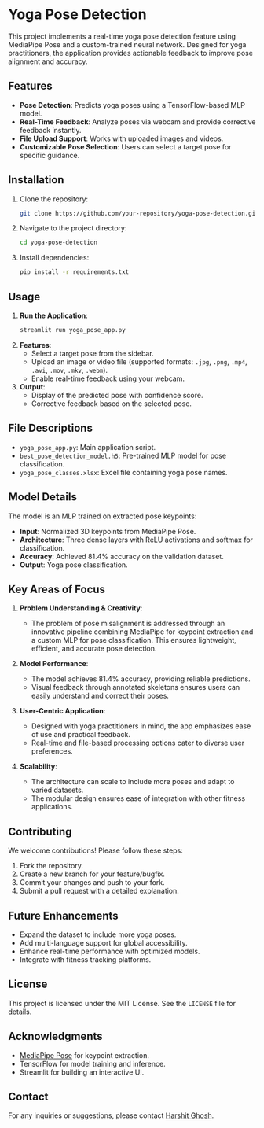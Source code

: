 # Yoga Pose Detection

This project implements a real-time yoga pose detection feature using MediaPipe Pose and a custom-trained neural network. Designed for yoga practitioners, the application provides actionable feedback to improve pose alignment and accuracy.

## Features

- **Pose Detection**: Predicts yoga poses using a TensorFlow-based MLP model.
- **Real-Time Feedback**: Analyze poses via webcam and provide corrective feedback instantly.
- **File Upload Support**: Works with uploaded images and videos.
- **Customizable Pose Selection**: Users can select a target pose for specific guidance.

## Installation

1. Clone the repository:
   ```bash
   git clone https://github.com/your-repository/yoga-pose-detection.git
   ```
2. Navigate to the project directory:
   ```bash
   cd yoga-pose-detection
   ```
3. Install dependencies:
   ```bash
   pip install -r requirements.txt
   ```

## Usage

1. **Run the Application**:
   ```bash
   streamlit run yoga_pose_app.py
   ```
2. **Features**:
   - Select a target pose from the sidebar.
   - Upload an image or video file (supported formats: `.jpg`, `.png`, `.mp4`, `.avi`, `.mov`, `.mkv`, `.webm`).
   - Enable real-time feedback using your webcam.
3. **Output**:
   - Display of the predicted pose with confidence score.
   - Corrective feedback based on the selected pose.

## File Descriptions

- `yoga_pose_app.py`: Main application script.
- `best_pose_detection_model.h5`: Pre-trained MLP model for pose classification.
- `yoga_pose_classes.xlsx`: Excel file containing yoga pose names.

## Model Details

The model is an MLP trained on extracted pose keypoints:
- **Input**: Normalized 3D keypoints from MediaPipe Pose.
- **Architecture**: Three dense layers with ReLU activations and softmax for classification.
- **Accuracy**: Achieved 81.4% accuracy on the validation dataset.
- **Output**: Yoga pose classification.

## Key Areas of Focus

1. **Problem Understanding & Creativity**:
   - The problem of pose misalignment is addressed through an innovative pipeline combining MediaPipe for keypoint extraction and a custom MLP for pose classification. This ensures lightweight, efficient, and accurate pose detection.

2. **Model Performance**:
   - The model achieves 81.4% accuracy, providing reliable predictions. 
   - Visual feedback through annotated skeletons ensures users can easily understand and correct their poses.

3. **User-Centric Application**:
   - Designed with yoga practitioners in mind, the app emphasizes ease of use and practical feedback.
   - Real-time and file-based processing options cater to diverse user preferences.

4. **Scalability**:
   - The architecture can scale to include more poses and adapt to varied datasets.
   - The modular design ensures ease of integration with other fitness applications.

## Contributing

We welcome contributions! Please follow these steps:
1. Fork the repository.
2. Create a new branch for your feature/bugfix.
3. Commit your changes and push to your fork.
4. Submit a pull request with a detailed explanation.

## Future Enhancements

- Expand the dataset to include more yoga poses.
- Add multi-language support for global accessibility.
- Enhance real-time performance with optimized models.
- Integrate with fitness tracking platforms.

## License

This project is licensed under the MIT License. See the `LICENSE` file for details.

## Acknowledgments

- [MediaPipe Pose](https://google.github.io/mediapipe/) for keypoint extraction.
- TensorFlow for model training and inference.
- Streamlit for building an interactive UI.

## Contact

For any inquiries or suggestions, please contact [Harshit Ghosh](https://www.linkedin.com/in/harshit-ghosh-026622272/).

